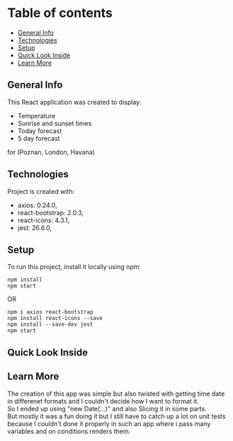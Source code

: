 # Table of contents

- [General Info](#general-info)
- [Technologies](#technologies)
- [Setup](#setup)
- [Quick Look Inside](#quick-look-inside)
- [Learn More](#learn-more)

## General Info

This React application was created to display:

- Temperature
- Sunrise and sunset times
- Today forecast
- 5 day forecast

for (Poznan, London, Havana)

## Technologies

Project is created with:

- axios: 0.24.0,
- react-bootstrap: 2.0.3,
- react-icons: 4.3.1,
- jest: 26.6.0,

## Setup

To run this project, install it locally using npm:

```
npm install
npm start
```

OR

```
npm i axios react-bootstrap
npm install react-icons --save
npm install --save-dev jest
npm start
```

## Quick Look Inside

## Learn More

The creation of this app was simple but also twisted with getting time date in differenet formats and I couldn't decide how I want to format it.</br>
So I ended up using "new Date(...)" and also Slicing it in some parts.</br>
But mostly it was a fun doing it but I still have to catch up a lot on unit tests because I couldn't done it properly in such an app where i pass many variables and on conditions renders them.</br>
